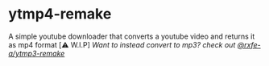 # ytmp4-remake
A simple youtube downloader that converts a youtube video and returns it as mp4 format [⚠️ W.I.P]
<i>Want to instead convert to mp3? check out <a href="https://github.com/rxfe-a/ytmp3-remake">@rxfe-a/ytmp3-remake</a></i>
